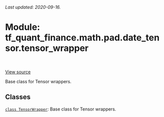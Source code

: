 <!--
This file is generated by a tool. Do not edit directly.
For open-source contributions the docs will be updated automatically.
-->

*Last updated: 2020-09-16.*

<div itemscope itemtype="http://developers.google.com/ReferenceObject">
<meta itemprop="name" content="tf_quant_finance.math.pad.date_tensor.tensor_wrapper" />
<meta itemprop="path" content="Stable" />
</div>

# Module: tf_quant_finance.math.pad.date_tensor.tensor_wrapper

<!-- Insert buttons and diff -->

<table class="tfo-notebook-buttons tfo-api" align="left">
</table>

<a target="_blank" href="https://github.com/google/tf-quant-finance/blob/master/tf_quant_finance/datetime/tensor_wrapper.py">View source</a>



Base class for Tensor wrappers.



## Classes

[`class TensorWrapper`](../../../../tf_quant_finance/math/pad/date_tensor/tensor_wrapper/TensorWrapper.md): Base class for Tensor wrappers.

